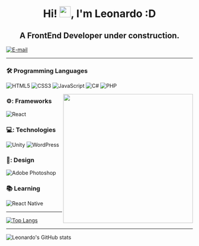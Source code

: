 <h1 align="center">Hi! <img src="https://raw.githubusercontent.com/kaueMarques/kaueMarques/master/hi.gif" width="30px">, I'm Leonardo :D</h1>
<h2 align="center">A FrontEnd Developer under construction.</h2>

<a href="https://www.linkedin.com/in/leonardo-188332138/">
<img align="center" alt="E-mail" src="https://img.shields.io/badge/-How%20to%20reach%20me-red"/>
</a>

---------

### :hammer_and_wrench: Programming Languages

<p><img alt="HTML5" src="https://img.shields.io/badge/html5%20-%23E34F26.svg?&style=for-the-badge&logo=html5&logoColor=white"/>
  <img alt="CSS3" src="https://img.shields.io/badge/css3%20-%231572B6.svg?&style=for-the-badge&logo=css3&logoColor=white"/>
  <img alt="JavaScript" src="https://img.shields.io/badge/javascript%20-%23323330.svg?&style=for-the-badge&logo=javascript&logoColor=%23F7DF1E"/>
  <img alt="C#" src="https://img.shields.io/badge/c%23%20-%23239120.svg?&style=for-the-badge&logo=c-sharp&logoColor=white"/>
  <img alt="PHP" src="https://img.shields.io/badge/php-%23777BB4.svg?&style=for-the-badge&logo=php&logoColor=white"/><p/>
  
  <img align="right" src="https://www.pinclipart.com/picdir/big/101-1014294_dab-emoji-png-transparent-pixel-art-facile-smiley.png" width="350"/>
  
  ### ⚙️: Frameworks

<p><img alt="React" src="https://img.shields.io/badge/react%20-%2320232a.svg?&style=for-the-badge&logo=react&logoColor=%2361DAFB"/>
  
  ### 💻: Technologies
  
 <p><img alt="Unity" src="https://img.shields.io/badge/unity%20-%23000000.svg?&style=for-the-badge&logo=unity&logoColor=white"/>
    <img alt="WordPress" src="https://img.shields.io/badge/WordPress%20-%23117AC9.svg?&style=for-the-badge&logo=WordPress&logoColor=white"/><p/>
  
  ### 🎨: Design

<img alt="Adobe Photoshop" src="https://img.shields.io/badge/adobe%20photoshop%20-%2331A8FF.svg?&style=for-the-badge&logo=adobe%20photoshop&logoColor=white"/>

### :books: Learning

<img alt="React Native" src="https://img.shields.io/badge/react_native%20-%2320232a.svg?&style=for-the-badge&logo=react&logoColor=%2361DAFB"/>
  
  -------------------------

[![Top Langs](https://github-readme-stats.vercel.app/api/top-langs/?username=LeonardoDaLuz&layout=compact&theme=dark)](https://github.com/anuraghazra/github-readme-stats)

-------------------------

![Leonardo's GitHub stats](https://github-readme-stats.vercel.app/api?username=LeonardoDaLuz&theme=dark&show_icons=true)
